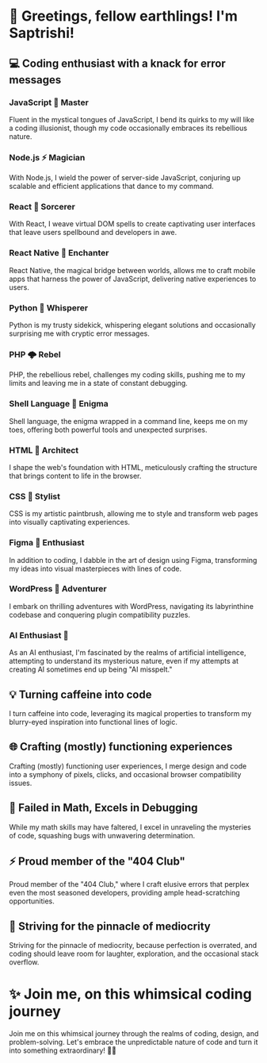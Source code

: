 # 👋 Greetings, fellow earthlings! I'm Saptrishi!

## 💻 Coding enthusiast with a knack for error messages

### JavaScript 🌟 Master

Fluent in the mystical tongues of JavaScript, I bend its quirks to my will like a coding illusionist, though my code occasionally embraces its rebellious nature.

### Node.js ⚡️ Magician

With Node.js, I wield the power of server-side JavaScript, conjuring up scalable and efficient applications that dance to my command.

### React 🚀 Sorcerer

With React, I weave virtual DOM spells to create captivating user interfaces that leave users spellbound and developers in awe.

### React Native 📱 Enchanter

React Native, the magical bridge between worlds, allows me to craft mobile apps that harness the power of JavaScript, delivering native experiences to users.

### Python 🐍 Whisperer

Python is my trusty sidekick, whispering elegant solutions and occasionally surprising me with cryptic error messages.

### PHP 🌩️ Rebel

PHP, the rebellious rebel, challenges my coding skills, pushing me to my limits and leaving me in a state of constant debugging.

### Shell Language 🐚 Enigma

Shell language, the enigma wrapped in a command line, keeps me on my toes, offering both powerful tools and unexpected surprises.

### HTML 🌟 Architect

I shape the web's foundation with HTML, meticulously crafting the structure that brings content to life in the browser.

### CSS 🎨 Stylist

CSS is my artistic paintbrush, allowing me to style and transform web pages into visually captivating experiences.

### Figma 🎨 Enthusiast

In addition to coding, I dabble in the art of design using Figma, transforming my ideas into visual masterpieces with lines of code.

### WordPress 🌟 Adventurer

I embark on thrilling adventures with WordPress, navigating its labyrinthine codebase and conquering plugin compatibility puzzles.

### AI Enthusiast 🤖

As an AI enthusiast, I'm fascinated by the realms of artificial intelligence, attempting to understand its mysterious nature, even if my attempts at creating AI sometimes end up being "AI misspelt."

## 💡 Turning caffeine into code

I turn caffeine into code, leveraging its magical properties to transform my blurry-eyed inspiration into functional lines of logic.

## 🌐 Crafting (mostly) functioning experiences

Crafting (mostly) functioning user experiences, I merge design and code into a symphony of pixels, clicks, and occasional browser compatibility issues.

## 🧮 Failed in Math, Excels in Debugging

While my math skills may have faltered, I excel in unraveling the mysteries of code, squashing bugs with unwavering determination.

## ⚡️ Proud member of the "404 Club"

Proud member of the "404 Club," where I craft elusive errors that perplex even the most seasoned developers, providing ample head-scratching opportunities.

## 🎯 Striving for the pinnacle of mediocrity

Striving for the pinnacle of mediocrity, because perfection is overrated, and coding should leave room for laughter, exploration, and the occasional stack overflow.

# ✨ Join me, on this whimsical coding journey

Join me on this whimsical journey through the realms of coding, design, and problem-solving. Let's embrace the unpredictable nature of code and turn it into something extraordinary! 🎩🌈
